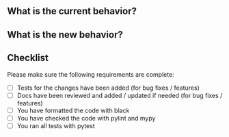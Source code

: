 ## What is the current behavior?

<!-- Please describe the current behavior that you are modifying, or link to a
  relevant issue. -->

## What is the new behavior?

<!-- Please describe the behavior or changes that are being added here. -->

## Checklist

Please make sure the following requirements are complete:

- [ ] Tests for the changes have been added (for bug fixes / features)
- [ ] Docs have been reviewed and added / updated if needed (for bug fixes / features)
- [ ] You have formatted the code with black
- [ ] You have checked the code with pylint and mypy
- [ ] You ran all tests with pytest
